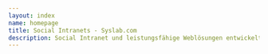```yaml
---
layout: index
name: homepage
title: Social Intranets - Syslab.com
description: Social Intranet und leistungsfähige Weblösungen entwickelt von engagierten Teams
---
```



